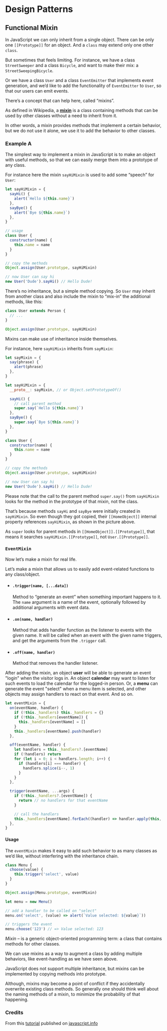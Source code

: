 # Design Patterns

## Functional Mixin

In JavaScript we can only inherit from a single object. There can be only one `[[Prototype]]` for an object. And a `class` may extend only one other `class`.

But sometimes that feels limiting. For instance, we have a class `StreetSweeper` and a class `Bicycle`, and want to make their mix: a `StreetSweepingBicycle`.

Or we have a class `User` and a class `EventEmitter` that implements event generation, and we’d like to add the functionality of `EventEmitter` to `User`, so that our users can emit events.

There’s a concept that can help here, called “mixins”.

As defined in Wikipedia, a **[mixin](https://en.wikipedia.org/wiki/Mixin)** is a class containing methods that can be used by other classes without a need to inherit from it.

In other words, a mixin provides methods that implement a certain behavior, but we do not use it alone, we use it to add the behavior to other classes.

### Example A

The simplest way to implement a mixin in JavaScript is to make an object with useful methods, so that we can easily merge them into a prototype of any class.

For instance here the mixin `sayHiMixin` is used to add some “speech” for `User`:

```js
let sayHiMixin = {
  sayHi() {
    alert(`Hello ${this.name}`)
  },
  sayBye() {
    alert(`Bye ${this.name}`)
  },
}

// usage
class User {
  constructor(name) {
    this.name = name
  }
}

// copy the methods
Object.assign(User.prototype, sayHiMixin)

// now User can say hi
new User('Dude').sayHi() // Hello Dude!
```

There’s no inheritance, but a simple method copying. So `User` may inherit from another class and also include the mixin to “mix-in” the additional methods, like this:

```js
class User extends Person {
  // ...
}

Object.assign(User.prototype, sayHiMixin)
```

Mixins can make use of inheritance inside themselves.

For instance, here `sayHiMixin` inherits from `sayMixin`:

```js
let sayMixin = {
  say(phrase) {
    alert(phrase)
  },
}

let sayHiMixin = {
  __proto__: sayMixin, // or Object.setPrototypeOf()

  sayHi() {
    // call parent method
    super.say(`Hello ${this.name}`)
  },
  sayBye() {
    super.say(`Bye ${this.name}`)
  },
}

class User {
  constructor(name) {
    this.name = name
  }
}

// copy the methods
Object.assign(User.prototype, sayHiMixin)

// now User can say hi
new User('Dude').sayHi() // Hello Dude!
```

Please note that the call to the parent method `super.say()` from `sayHiMixin` looks for the method in the prototype of that mixin, not the class.

That’s because methods `sayHi` and `sayBye` were initially created in `sayHiMixin`. So even though they got copied, their `[[HomeObject]]` internal property references `sayHiMixin`, as shown in the picture above.

As `super` looks for parent methods in `[[HomeObject]].[[Prototype]]`, that means it searches `sayHiMixin.[[Prototype]]`, not `User.[[Prototype]]`.

### `EventMixin`

Now let’s make a mixin for real life.

Let’s make a mixin that allows us to easily add event-related functions to any class/object.

- #### `.trigger(name, [...data])`

  Method to “generate an event” when something important happens to it. The `name` argument is a name of the event, optionally followed by additional arguments with event data.

- #### `.on(name, handler)`

  Method that adds handler function as the listener to events with the given name. It will be called when an event with the given name triggers, and get the arguments from the `.trigger` call.

- #### `.off(name, handler)`
  Method that removes the handler listener.

After adding the mixin, an object **user** will be able to generate an event "login" when the visitor logs in. An object **calendar** may want to listen for such events to load the calendar for the logged-in person. Or, a **menu** can generate the event "select" when a menu item is selected, and other objects may assign handlers to react on that event. And so on.

```js
let eventMixin = {
  on(eventName, handler) {
    if (!this._handlers) this._handlers = {}
    if (!this._handlers[eventName]) {
      this._handlers[eventName] = []
    }
    this._handlers[eventName].push(handler)
  },

  off(eventName, handler) {
    let handlers = this._handlers?.[eventName]
    if (!handlers) return
    for (let i = 0; i < handlers.length; i++) {
      if (handlers[i] === handler) {
        handlers.splice(i--, 1)
      }
    }
  },

  trigger(eventName, ...args) {
    if (!this._handlers?.[eventName]) {
      return // no handlers for that eventName
    }

    // call the handlers
    this._handlers[eventName].forEach((handler) => handler.apply(this, args))
  },
}
```

#### Usage

The `eventMixin` makes it easy to add such behavior to as many classes as we’d like, without interfering with the inheritance chain.

```js
class Menu {
  choose(value) {
    this.trigger('select', value)
  }
}

Object.assign(Menu.prototype, eventMixin)

let menu = new Menu()

// add a handler to be called on "select"
menu.on('select', (value) => alert(`Value selected: ${value}`))

// triggers the event
menu.choose('123') // => Value selected: 123
```

_Mixin_ – is a generic object-oriented programming term: a class that contains methods for other classes.

We can use mixins as a way to augment a class by adding multiple behaviors, like event-handling as we have seen above.

JavaScript does not support multiple inheritance, but mixins can be implemented by copying methods into prototype.

Although, mixins may become a point of conflict if they accidentally overwrite existing class methods. So generally one should think well about the naming methods of a mixin, to minimize the probability of that happening.

### Credits

From this [tutorial](https://javascript.info/mixins) published on [javascript.info](https://javascript.info/)
